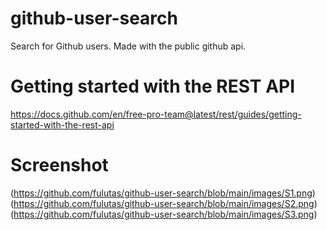 # github-user-search

Search for Github users.
Made with the public github api.

# Getting started with the REST API
https://docs.github.com/en/free-pro-team@latest/rest/guides/getting-started-with-the-rest-api

# Screenshot
(https://github.com/fulutas/github-user-search/blob/main/images/S1.png)
(https://github.com/fulutas/github-user-search/blob/main/images/S2.png)
(https://github.com/fulutas/github-user-search/blob/main/images/S3.png)




